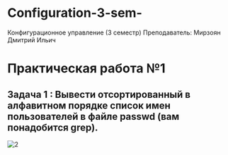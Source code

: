 # Configuration-3-sem-
Конфигурационное управление (3 семестр)
Преподаватель: Мирзоян Дмитрий Ильич

# Практическая работа №1
## Задача 1 : Вывести отсортированный в алфавитном порядке список имен пользователей в файле passwd (вам понадобится grep).


![2](https://github.com/user-attachments/assets/364676df-8400-439c-8253-71723efa5ced)

